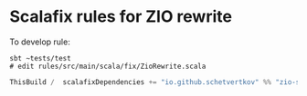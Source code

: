 # Scalafix rules for ZIO rewrite

To develop rule:
```
sbt ~tests/test
# edit rules/src/main/scala/fix/ZioRewrite.scala
```


```scala
ThisBuild /  scalafixDependencies += "io.github.schetvertkov" %% "zio-scalafix-rules" % "<version>"
```
